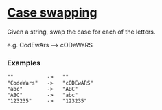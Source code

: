 # [Case swapping](https://www.codewars.com/kata/5590961e6620c0825000008f/train/javascript) #

Given a string, swap the case for each of the letters.

e.g. CodEwArs --> cODeWaRS

### Examples ###

    ""           ->   ""
    "CodeWars"   ->   "cODEwARS"
    "abc"        ->   "ABC"
    "ABC"        ->   "abc"
    "123235"     ->   "123235"
